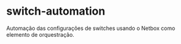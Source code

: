 # switch-automation
Automação das configurações de switches usando o Netbox como elemento de orquestração.
